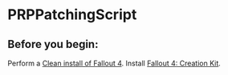 # PRPPatchingScript

## Before you begin:

Perform a <a href="https://github.com/Aurelianis/PRPPatchingScript/blob/main/MANUAL-FO4CleanInstall.md">Clean install of Fallout 4</a>.
Install <a href="[https://github.com/Aurelianis/PRPPatchingScript/blob/main/MANUAL-FO4CleanInstall.md](https://github.com/Aurelianis/PRPPatchingScript/blob/main/MANUAL-InstallCreationKit.md)">Fallout 4: Creation Kit</a>.
